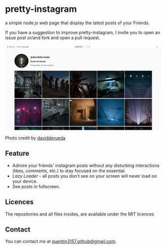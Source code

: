 # pretty-instagram

a simple node.js web page that display the latest posts of your Friends.

If you have a suggestion to improve pretty-instagram, I invite you to open an issue post or/and fork and open a pull request.

![Screenshot](screenshot.jpg)

Photo credit by [davidderueda](https://www.instagram.com/davidderueda/)

## Feature

* Admire your friends' instagram posts without any disturbing interactions (likes, comments, etc.) to stay focused on the essential.
* *Lazy Loader* - all posts you don't see on your screen will never load on your device.
* See posts in fullscreen.

## Licences

The repositories and all files insides, are available under the MIT licences

## Contact

You can contact me at [quentin3157.github@gmail.com](mailto:quentin3157.github@gmail.com).
